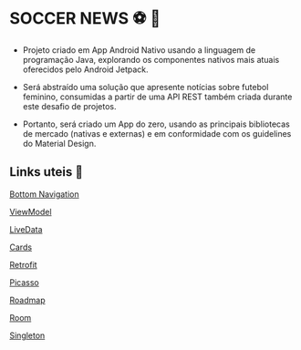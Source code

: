 # SOCCER NEWS :soccer: :woman: #



* Projeto criado em App Android Nativo usando a linguagem de programação Java, explorando os componentes nativos mais atuais oferecidos pelo Android Jetpack.

* Será abstraído uma solução que apresente notícias sobre futebol feminino, consumidas a partir de uma API REST também criada durante este desafio de projetos.

* Portanto, será criado um App do zero, usando as principais bibliotecas de mercado (nativas e externas) e em conformidade com os guidelines do Material Design.



## Links uteis :link: ##

[Bottom Navigation](https://material.io/components/bottom-navigation)

[ViewModel](https://developer.android.com/topic/libraries/architecture/viewmodel?hl=pt-br)

[LiveData](https://developer.android.com/topic/libraries/architecture/livedata?hl=pt-br)

[Cards](https://material.io/components/cards)

[Retrofit](https://github.com/square/retrofit)

[Picasso](https://github.com/square/picasso)

[Roadmap](https://roadmap.sh/android)

[Room](https://developer.android.com/training/data-storage/room)

[Singleton](https://stackoverflow.com/questions/21604243/correct-implementation-of-initialization-on-demand-holder-idiom)

